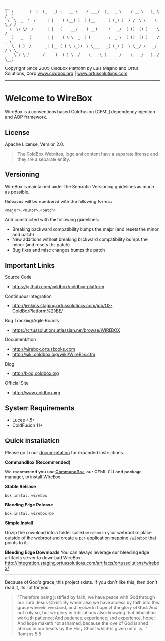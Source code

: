 ﻿```
 ___       ___    _____   ______      _____   ______      ____     __     __  
(  (       )  )  (_   _) (   __ \    / ___/  (_   _ \    / __ \   (_ \   / _) 
 \  \  _  /  /     | |    ) (__) )  ( (__      ) (_) )  / /  \ \    \ \_/ /   
  \  \/ \/  /      | |   (    __/    ) __)     \   _/  ( ()  () )    \   /    
   )   _   (       | |    ) \ \  _  ( (        /  _ \  ( ()  () )    / _ \    
   \  ( )  /      _| |__ ( ( \ \_))  \ \___   _) (_) )  \ \__/ /   _/ / \ \_  
    \_/ \_/      /_____(  )_) \__/    \____\ (______/    \____/   (__/   \__) 

```
   
Copyright Since 2005 ColdBox Platform by Luis Majano and Ortus Solutions, Corp
www.coldbox.org | www.ortussolutions.com

----

# Welcome to WireBox
WireBox is a conventions based ColdFusion (CFML) dependency injection and AOP framework. 

## License
Apache License, Version 2.0.

>The ColdBox Websites, logo and content have a separate license and they are a separate entity.

## Versioning
WireBox is maintained under the Semantic Versioning guidelines as much as possible.

Releases will be numbered with the following format:

```
<major>.<minor>.<patch>
```

And constructed with the following guidelines:

* Breaking backward compatibility bumps the major (and resets the minor and patch)
* New additions without breaking backward compatibility bumps the minor (and resets the patch)
* Bug fixes and misc changes bumps the patch

## Important Links

Source Code
- https://github.com/coldbox/coldbox-platform

Continuous Integration
- http://jenkins.staging.ortussolutions.com/job/OS-ColdBoxPlatform%20BE/

Bug Tracking/Agile Boards
- https://ortussolutions.atlassian.net/browse/WIREBOX

Documentation
- http://wirebox.ortusbooks.com
- http://wiki.coldbox.org/wiki/WireBox.cfm

Blog
- http://blog.coldbox.org

Official Site
- http://www.coldbox.org

## System Requirements
- Lucee 4.5+
- ColdFusion 11+

## Quick Installation
Please go to our [documentation](http://wirebox.ortusbooks.com) for expanded instructions. 

**CommandBox (Recommended)**

We recommend you use [CommandBox](http://www.ortussolutions.com/products/commandbox), our CFML CLI and package manager, to install WireBox.

**Stable Release**

`box install wirebox`

**Bleeding Edge Release**

`box install wirebox-be`

**Simple Install**

Unzip the download into a folder called `wirebox` in your webroot or place outside of the webroot and create a per-application mapping `/wirebox` that points to it.

**Bleeding Edge Downloads**
You can always leverage our bleeding edge artifacts server to download WireBox: http://integration.staging.ortussolutions.com/artifacts/ortussolutions/wirebox/

---

Because of God's grace, this project exists. If you don't like this, then don't read it, its not for you.

>"Therefore being justified by faith, we have peace with God through our Lord Jesus Christ:
By whom also we have access by faith into this grace wherein we stand, and rejoice in hope of the glory of God.
And not only so, but we glory in tribulations also: knowing that tribulation worketh patience;
And patience, experience; and experience, hope:
And hope maketh not ashamed; because the love of God is shed abroad in our hearts by the 
Holy Ghost which is given unto us. ." Romans 5:5